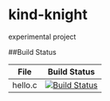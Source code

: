 # kind-knight
experimental project

##Build Status

File|Build Status
---|---
hello.c|[![Build Status](https://travis-ci.com/SunDuohang/kind-knight.svg?branch=master)](https://travis-ci.com/SunDuohang/kind-knight)
